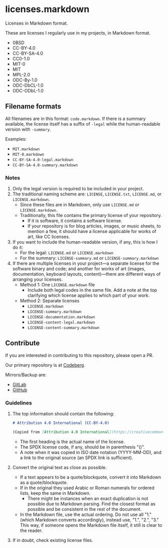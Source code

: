 # licenses.markdown

Licenses in Markdown format.

These are licenses I regularly use in my projects, in Markdown format.

- 0BSD
- CC-BY-4.0
- CC-BY-SA-4.0
- CC0-1.0
- MIT-0
- MIT
- MPL-2.0
- ODC-By-1.0
- ODC-DbCL-1.0
- ODC-ODbL-1.0

## Filename formats

All filenames are in this format: `code.markdown`. If there is a summary available, the license itself has a suffix of `-legal` while the human-readable version with `-summary`.

Examples:

- `MIT.markdown`
- `MIT-0.markdown`
- `CC-BY-SA-4.0-legal.markdown`
- `CC-BY-SA-4.0-summary.markdown`

### Notes

1. Only the legal version is required to be included in your project.
1. The traditional naming scheme are: `LICENSE`, `LICENSE.txt`, `LICENSE.md`, or `LICENSE.markdown`.
    - Since these files are in Markdown, only use `LICENSE.md` or `LICENSE.markdown`.
    - Traditionally, this file contains the primary license of your repository.
      - If it is software, it contains a software license.
      - If your repository is for blog articles, images, or music sheets, to mention a few, it should have a license applicable for works of art, like CC licenses.
1. If you want to include the human-readable version, if any, this is how I do it:
    - For the legal: `LICENSE.md` or `LICENSE.markdown`
    - For the summary: `LICENSE-summary.md` or `LICENSE-summary.markdown`
1. If there are multiple licenses in your project—a separate license for the software binary and code; and another for works of art (images, documentation, keyboard layouts, content)—there are different ways of arranging your licenses.
    - Method 1: One `LICENSE.markdown` file
      - Include both legal codes in the same file. Add a note at the top clarifying which license applies to which part of your work.
    - Method 2: Separate licenses
      - `LICENSE.markdown`
      - `LICENSE-summary.markdown`
      - `LICENSE-documentation.markdown`
      - `LICENSE-content-legal.markdown`
      - `LICENSE-content-summary.markdown`

## Contribute

If you are interested in contributing to this repository, please open a PR.

Our primary repository is at [Codeberg](https://codeberg.org/yelosan/licenses.markdown).

Mirrors/Backup are:

- [GitLab](https://gitlab.com/yelosan/licenses.markdown)
- [GitHub](https://github.com/yelosan/licenses.markdown)

### Guidelines

1. The top information should contain the following:

    ```markdown
    # Attribution 4.0 International (CC-BY-4.0)

    (Copied from [Attribution 4.0 International](https://creativecommons.org/licenses/by/4.0/legalcode) and converted to markdown on 2023-02-12 (see: [licenses.markdown](https://codeberg.org/yelosan/licenses.markdown)).)
    ```

    - The first heading is the actual name of the license.
    - The SPDX license code, if any, should be in parenthesis "()".
    - A note when it was copied in ISO date notation (YYYY-MM-DD), and a link to the original source (an SPDX link is sufficient).

1. Convert the original text as close as possible.

    - If a text appears to be a quote/blockquote, convert it into Markdown as a quote/blockquote.
    - If in the original they used Arabic or Roman numerals for ordered lists, keep the same in Markdown.
      - There might be instances when an exact duplication is not possible due to Markdown parsing. Find the closest format as possible and be consistent in the rest of the document.
    - In the Markdown file, use the actual ordering. Do not use all "1." (which Markdown converts accordingly), instead use, "1.", "2.", "3." This way, if someone opens the Markdown file itself, it still is clear to the reader.

1. If in doubt, check existing license files.
